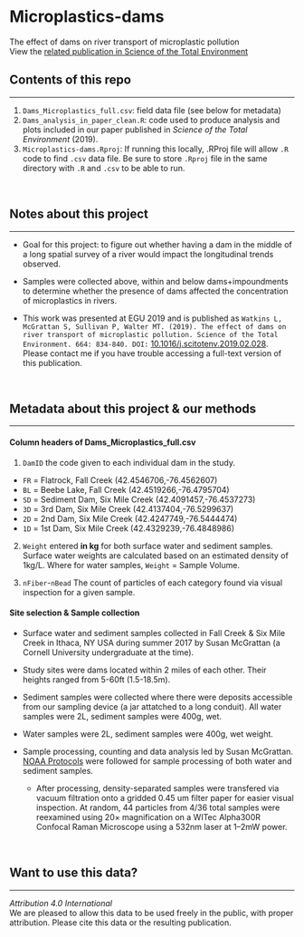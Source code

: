 # Microplastics-dams
The effect of dams on river transport of microplastic pollution    
View the [related publication in Science of the Total Environment](https://doi.org/10.1016/j.scitotenv.2019.02.028)
      
## Contents of this repo
*****
1. `Dams_Microplastics_full.csv`: field data file (see below for metadata) <br>
2. `Dams_analysis_in_paper_clean.R`: code used to produce analysis and plots included in our paper published in *Science of the Total Environment* (2019). <br>
3. `Microplastics-dams.Rproj`: If running this locally, .RProj file will allow `.R` code to find `.csv` data file. Be sure to store `.Rproj` file in the same directory with `.R` and `.csv` to be able to run.
<br>
    
## Notes about this project
*****
* Goal for this project: to figure out whether having a dam in the middle of a long spatial survey of a river would impact the longitudinal trends observed.
    
* Samples were collected above, within and below dams+impoundments to determine whether the presence of dams affected the concentration of microplastics in rivers.
    
* This work was presented at EGU 2019 and is published as `Watkins L, McGrattan S, Sullivan P, Walter MT. (2019). The effect of dams on river transport of microplastic pollution. Science of the Total Environment. 664: 834-840. DOI:` [10.1016/j.scitotenv.2019.02.028](https://doi.org/10.1016/j.scitotenv.2019.02.028). Please contact me if you have trouble accessing a full-text version of this publication.
<br>
    
## Metadata about this project & our methods
*****
        
#### Column headers of Dams_Microplastics_full.csv   

1. `DamID` the code given to each individual dam in the study.    
+ `FR` = Flatrock, Fall Creek (42.4546706,-76.4562607)    
+ `BL` = Beebe Lake, Fall Creek (42.4519266,-76.4795704)     
+ `SD` = Sediment Dam, Six Mile Creek (42.4091457,-76.4537273)    
+ `3D` = 3rd Dam, Six Mile Creek (42.4137404,-76.5299637)     
+ `2D` = 2nd Dam, Six Mile Creek (42.4247749,-76.5444474)     
+ `1D` = 1st Dam, Six Mile Creek (42.4329239,-76.4848986)
     
2. `Weight` entered **in kg** for both surface water and sediment samples. Surface water weights are calculated based on an estimated density of 1kg/L. Where for water samples, `Weight` = Sample Volume.
     
3. `nFiber`-`nBead` The count of particles of each category found via visual inspection for a given sample.

#### Site selection & Sample collection <br>
* Surface water and sediment samples collected in Fall Creek & Six Mile Creek in Ithaca, NY USA during summer 2017 by Susan McGrattan (a Cornell University undergraduate at the time).
    
* Study sites were dams located within 2 miles of each other. Their heights ranged from 5-60ft (1.5-18.5m).
    
* Sediment samples were collected where there were deposits accessible from our sampling device (a jar attatched to a long conduit). All water samples were 2L, sediment samples were 400g, wet.
    
* Water samples were 2L, sediment samples were 400g, wet weight. 
    
* Sample processing, counting and data analysis led by Susan McGrattan. [NOAA Protocols](https://marinedebris.noaa.gov/sites/default/files/publications-files/noaa_microplastics_methods_manual.pdf) were followed for sample processing of both water and sediment samples.     
  + After processing, density-separated samples were transfered via vacuum filtration onto a gridded 0.45 um filter paper for easier visual inspection. At random, 44 particles from 4/36 total samples were reexamined using 20× magnification on a WITec Alpha300R Confocal Raman Microscope using a 532nm laser at 1–2mW power.
    
<br>
    
## Want to use this data?  
*****
    
*Attribution 4.0 International*<br>
We are pleased to allow this data to be used freely in the public, with proper attribution. Please cite this data or the resulting publication.

